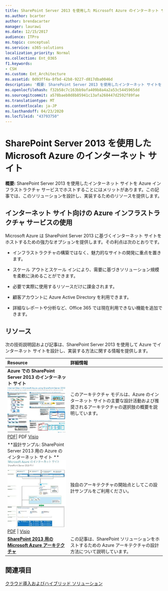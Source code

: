 ```yaml
---
title: SharePoint Server 2013 を使用した Microsoft Azure のインターネット サイト
ms.author: bcarter
author: brendacarter
manager: laurawi
ms.date: 12/15/2017
audience: ITPro
ms.topic: conceptual
ms.service: o365-solutions
localization_priority: Normal
ms.collection: Ent_O365
f1.keywords:
- CSH
ms.custom: Ent_Architecture
ms.assetid: 0d93ff4a-8fbd-42b8-9227-d817dba0046d
description: '概要: SharePoint Server 2013 を使用したインターネット サイトを Azure インフラストラクチャ サービスでホストすることにはメリットがあります。この記事では、このソリューションを設計し、実装するためのリソースを提供します。'
ms.openlocfilehash: f32b58c7c163bb9afa409b8a4a2a53c5445965dd
ms.sourcegitcommit: a578baeb0d8b85941c13afa268447d2592f89fae
ms.translationtype: MT
ms.contentlocale: ja-JP
ms.lasthandoff: 04/23/2020
ms.locfileid: "43793750"
---
```

# <a name="internet-sites-in-microsoft-azure-using-sharepoint-server-2013"></a>SharePoint Server 2013 を使用した Microsoft Azure のインターネット サイト

 **概要:** SharePoint Server 2013 を使用したインターネット サイトを Azure インフラストラクチャ サービスでホストすることにはメリットがあります。この記事では、このソリューションを設計し、実装するためのリソースを提供します。
  
## <a name="using-azure-infrastructure-services-for-internet-sites"></a>インターネット サイト向けの Azure インフラストラクチャ サービスの使用

Microsoft Azure は SharePoint Server 2013 に基づくインターネット サイトをホストするための強力なオプションを提供します。その利点は次のとおりです。
  
- インフラストラクチャの構築ではなく、魅力的なサイトの開発に重点を置きます。
    
- スケール アウトとスケール インにより、需要に基づきソリューション規模を柔軟に決めることができます。
    
- 必要で実際に使用するリソースだけに課金されます。
    
- 顧客アカウントに Azure Active Directory を利用できます。
    
- 詳細なレポートや分析など、Office 365 では現在利用できない機能を追加できます。
    
## <a name="resources"></a>リソース

次の技術説明図および記事は、SharePoint Server 2013 を使用して Azure でインターネット サイトを設計し、実装する方法に関する情報を提供します。
  
|**Resource**|**詳細情報**|
|:-----|:-----|
|**Azure での SharePoint Server 2013 のインターネット サイト** <br/> [![SharePoint を使用した Azure のインターネット サイトのイメージ](media/MS-AZ-SPInternetSites.jpg)          ](https://go.microsoft.com/fwlink/p/?LinkId=392552) <br/> [PDF](https://go.microsoft.com/fwlink/p/?LinkId=392552)\| PDF [           ](https://go.microsoft.com/fwlink/p/?LinkId=392551) [Visio](https://go.microsoft.com/fwlink/p/?LinkId=392551)   <br/> |このアーキテクチャ モデルは、Azure のインターネット サイトの主要な設計活動および推奨されるアーキテクチャの選択肢の概要を説明しています。  <br/> |
|**設計サンプル: SharePoint Server 2013 用の Azure のインターネット サイト ** <br/> [![デザイン サンプルの図:SharePoint 2013 用の Microsoft Azure のインターネット サイト](media/MS-AZ-InternetSitesDesignSample.jpg)          ](https://go.microsoft.com/fwlink/p/?LinkId=392549) <br/> [PDF](https://go.microsoft.com/fwlink/p/?LinkId=392549)  \| [Visio](https://go.microsoft.com/fwlink/p/?LinkId=392548) <br/> |独自のアーキテクチャの開始点としてこの設計サンプルをご利用ください。  <br/> |
|**[SharePoint 2013 用の Microsoft Azure アーキテクチャ](microsoft-azure-architectures-for-sharepoint-2013.md)** <br/> |この記事は、SharePoint ソリューションをホストするための Azure アーキテクチャの設計方法について説明しています。  <br/> |

## <a name="see-also"></a>関連項目

[クラウド導入およびハイブリッド ソリューション](cloud-adoption-and-hybrid-solutions.yml)



